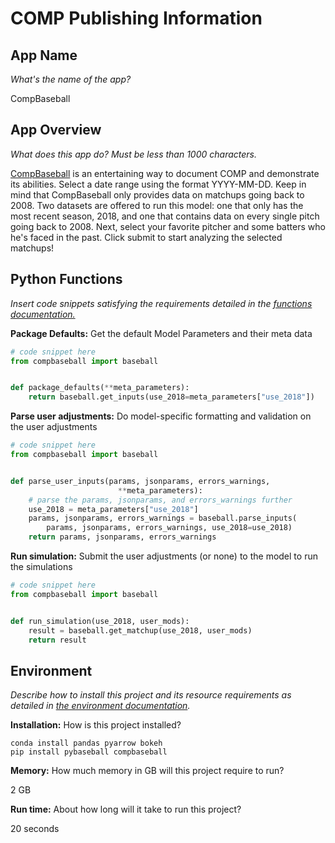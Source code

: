 # COMP Publishing Information

App Name
-----------------
*What's the name of the app?*

CompBaseball

App Overview
----------------------------------------
*What does this app do? Must be less than 1000 characters.*

[CompBaseball](https://github.com/hdoupe/compbaseball) is an entertaining way to document COMP and demonstrate its abilities. Select a date range using the format YYYY-MM-DD. Keep in mind that CompBaseball only provides data on matchups going back to 2008. Two datasets are offered to run this model: one that only has the most recent season, 2018, and one that contains data on every single pitch going back to 2008. Next, select your favorite pitcher and some batters who he's faced in the past. Click submit to start analyzing the selected matchups!


Python Functions
-------------------------
*Insert code snippets satisfying the requirements detailed in the [functions documentation.](ENDPOINTS.md)*


**Package Defaults:** Get the default Model Parameters and their meta data

```python
# code snippet here
from compbaseball import baseball


def package_defaults(**meta_parameters):
    return baseball.get_inputs(use_2018=meta_parameters["use_2018"])
```


**Parse user adjustments:** Do model-specific formatting and validation on the user adjustments

```python
# code snippet here
from compbaseball import baseball


def parse_user_inputs(params, jsonparams, errors_warnings,
                        **meta_parameters):
    # parse the params, jsonparams, and errors_warnings further
    use_2018 = meta_parameters["use_2018"]
    params, jsonparams, errors_warnings = baseball.parse_inputs(
        params, jsonparams, errors_warnings, use_2018=use_2018)
    return params, jsonparams, errors_warnings
```


**Run simulation:** Submit the user adjustments (or none) to the model to run the simulations

```python
# code snippet here
from compbaseball import baseball


def run_simulation(use_2018, user_mods):
    result = baseball.get_matchup(use_2018, user_mods)
    return result
```

Environment
---------------
*Describe how to install this project and its resource requirements as detailed in [the environment documentation](ENVIRONMENT.md).*


**Installation:** How is this project installed?

```
conda install pandas pyarrow bokeh
pip install pybaseball compbaseball
```

**Memory:** How much memory in GB will this project require to run?

2 GB

**Run time:** About how long will it take to run this project?

20 seconds
